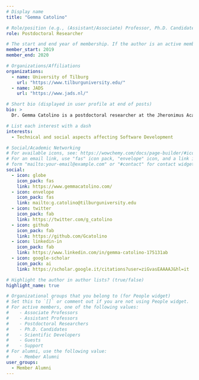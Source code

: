 ```yaml
---
# Display name
title: "Gemma Catolino"

# Role/position (e.g., (Assistant/Associate) Professor, Ph.D. Candidate)
role: Postdoctoral Researcher

# The start and end year of membership. If the author is an active member, leave member_end empty. Otherwise, fill in.
member_start: 2019
member_end: 2020

# Organizations/Affiliations
organizations:
  - name: University of Tilburg
    url: "https://www.tilburguniversity.edu/"
  - name: JADS
    url: "https://www.jads.nl/"

# Short bio (displayed in user profile at end of posts)
bio: >
  Dr. Gemma Catolino is a postdoctoral researcher at the Jheronimus Academy of Data Science, a collaboration between Tilburg University and Eindhoven Technical University, with Prof. Willem-Jan Van Den Heuvel. In 2020, she received the European Ph.D. Degree from the University of Salerno, advised by Prof. Filomena Ferrucci. She received (magna cum laude) the Master's Degree in Management and Information Technology from the University of Salerno (Italy) in 2016 defending a thesis on Software Quality Metrics, advised by Prof. Filomena Ferrucci. She got the Bachelor's Degree in Computer Science from the University of Molise in 2014 defending a thesis on Software Program Comprehension proposed by Prof. Rocco Oliveto.

# List each interest with a dash
interests:
  - Technical and social aspects affecting Software Development

# Social/Academic Networking
# For available icons, see: https://wowchemy.com/docs/page-builder/#icons
# For an email link, use "fas" icon pack, "envelope" icon, and a link in the
# form "mailto:your-email@example.com" or "#contact" for contact widget.
social:
  - icon: globe
    icon_pack: fas
    link: https://www.gemmacatolino.com/
  - icon: envelope
    icon_pack: fas
    link: mailto:g.catolino@tilburguniversity.edu
  - icon: twitter
    icon_pack: fab
    link: https://twitter.com/g_catolino
  - icon: github
    icon_pack: fab
    link: https://github.com/Gcatolino
  - icon: linkedin-in
    icon_pack: fab
    link: https://www.linkedin.com/in/gemma-catolino-175131ab
  - icon: google-scholar
    icon_pack: ai
    link: https://scholar.google.it/citations?user=ziGvasEAAAAJ&hl=it

# Highlight the author in author lists? (true/false)
highlight_name: true

# Organizational groups that you belong to (for People widget)
# Set this to `[]` or comment out if you are not using People widget.
# For active members, one of the following values: 
#    - Associate Professors
#    - Assistant Professors
#    - Postdoctoral Researchers
#    - Ph.D. Candidates
#    - Scientific Developers
#    - Guests
#    - Support
# For alumni, use the following value:
#    - Member Alumni
user_groups:
  - Member Alumni
---
```

